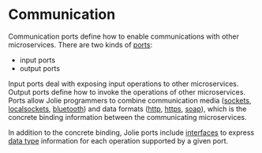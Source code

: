 # Communication

Communication ports define how to enable communications with other microservices. There are two kinds of [ports](./ports.html):

* input ports
* output ports

Input ports deal with exposing input operations to other microservices. Output ports define how to invoke the operations of other microservices. Ports allow Jolie programmers to combine communication media \([sockets](../../locations/socket.html), [localsockets](../../locations/localsocket.html), [bluetooth](../../locations/btl2cap.html)\) and data formats \([http](../../protocols/http.html), [https](../../protocols/ssl/https.html), [soap](../../protocols/ssl/soap.html)\), which is the concrete binding information between the communicating microservices.

In addition to the concrete binding, Jolie ports include [interfaces](../interfaces/) to express [data type](./interfaces/data_types.html) information for each operation supported by a given port.

